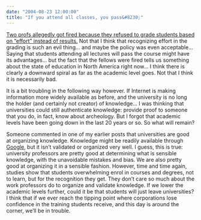 ```yaml
---
date: "2004-08-23 12:00:00"
title: "If you attend all classes, you pass&#8230;"
---
```




[Two profs allegedly got fired because they refused to grade students based on &ldquo;effort&rdquo; instead of results.](http://3dpancakes.typepad.com/ernie/2004/08/but_i_worked_re.html) Not that I think that recognizing effort in the grading is such an evil thing&hellip; and maybe the policy was even acceptable&hellip; Saying that students attending all lectures will pass the course might have its advantages&hellip; but the fact that the fellows were fired tells us something about the state of education in North America right now&hellip; I think there is clearly a downward spiral as far as the academic level goes. Not that I think it is necessarily bad.

It is a bit troubling in the following way however. If Internet is making information more widely available as before, and the university is no long the holder (and certainly not creator) of knowledge&hellip; I was thinking that universities could still authenticate knowledge: provide proof to someone that you do, in fact, know about archeology. But I forgot that academic levels have been going down in the last 20 years or so. So what will remain? 

Someone commented in one of my earlier posts that universities are good at organizing knowledge. Knowledge might be readily available through [Google](https://www.google.com), but it isn&rsquo;t validated or organized very well. I guess, this is true: university professors are pretty good at determining what is sensible knowledge, with the unavoidable mistakes and bias. We are also pretty good at organizing it in a sensible fashion. However, time and time again, studies show that students overwhelming enrol in courses and degrees, not to learn, but for the recognition they get. They don&rsquo;t care so much about the work professors do to organize and validate knowledge. If we lower the academic levels further, could it be that students will just leave universities? I think that if we ever reach the tipping point where corporations lose confidence in the training students receive, and this day is around the corner, we&rsquo;ll be in trouble.

